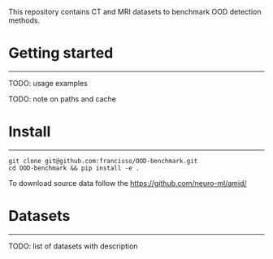 This repository contains CT and MRI datasets to benchmark OOD detection methods.


# Getting started

---

TODO: usage examples

TODO: note on paths and cache


# Install

---

```
git clone git@github.com:francisso/OOD-benchmark.git
cd OOD-benchmark && pip install -e .
```

To download source data follow the https://github.com/neuro-ml/amid/


# Datasets

---

TODO: list of datasets with description
